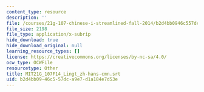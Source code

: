 ```yaml
---
content_type: resource
description: ''
file: /courses/21g-107-chinese-i-streamlined-fall-2014/b2d4bb0946c557dca9e7d1a184e7d53e_MIT21G_107F14_Lingt_zh-hans-cmn.vtt
file_size: 2198
file_type: application/x-subrip
hide_download: true
hide_download_original: null
learning_resource_types: []
license: https://creativecommons.org/licenses/by-nc-sa/4.0/
ocw_type: OCWFile
resourcetype: Other
title: MIT21G_107F14_Lingt_zh-hans-cmn.srt
uid: b2d4bb09-46c5-57dc-a9e7-d1a184e7d53e
---
```


